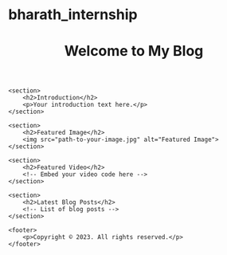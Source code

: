 # bharath_internship

<!DOCTYPE html>
<html>
<head>
    <title>My Blog</title>
    <!-- Include any CSS files or styles here -->
</head>
<body>
    <header>
        <h1>Welcome to My Blog</h1>
    </header>
    
    <section>
        <h2>Introduction</h2>
        <p>Your introduction text here.</p>
    </section>
    
    <section>
        <h2>Featured Image</h2>
        <img src="path-to-your-image.jpg" alt="Featured Image">
    </section>
    
    <section>
        <h2>Featured Video</h2>
        <!-- Embed your video code here -->
    </section>
    
    <section>
        <h2>Latest Blog Posts</h2>
        <!-- List of blog posts -->
    </section>
    
    <footer>
        <p>Copyright © 2023. All rights reserved.</p>
    </footer>
</body>
</html>
